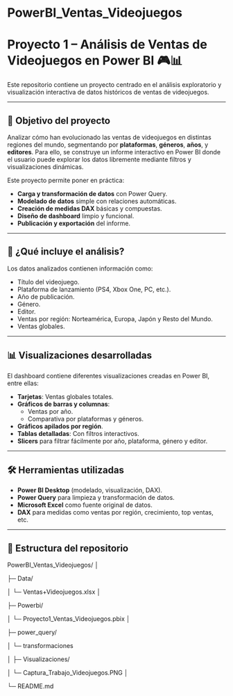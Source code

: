 # PowerBI_Ventas_Videojuegos
# Proyecto 1 – Análisis de Ventas de Videojuegos en Power BI 🎮📊

Este repositorio contiene un proyecto centrado en el análisis exploratorio y visualización interactiva de datos históricos de ventas de videojuegos. 

---

## 📌 Objetivo del proyecto

Analizar cómo han evolucionado las ventas de videojuegos en distintas regiones del mundo, segmentando por **plataformas**, **géneros**, **años**, y **editores**. Para ello, se construye un informe interactivo en Power BI donde el usuario puede explorar los datos libremente mediante filtros y visualizaciones dinámicas.

Este proyecto permite poner en práctica:

- **Carga y transformación de datos** con Power Query.
- **Modelado de datos** simple con relaciones automáticas.
- **Creación de medidas DAX** básicas y compuestas.
- **Diseño de dashboard** limpio y funcional.
- **Publicación y exportación** del informe.

---

## 🧩 ¿Qué incluye el análisis?

Los datos analizados contienen información como:

- Título del videojuego.
- Plataforma de lanzamiento (PS4, Xbox One, PC, etc.).
- Año de publicación.
- Género.
- Editor.
- Ventas por región: Norteamérica, Europa, Japón y Resto del Mundo.
- Ventas globales.

---

## 📊 Visualizaciones desarrolladas

El dashboard contiene diferentes visualizaciones creadas en Power BI, entre ellas:

- **Tarjetas**: Ventas globales totales.
- **Gráficos de barras y columnas**: 
  - Ventas por año.
  - Comparativa por plataformas y géneros.
- **Gráficos apilados por región**.
- **Tablas detalladas**: Con filtros interactivos.
- **Slicers** para filtrar fácilmente por año, plataforma, género y editor.

---

## 🛠️ Herramientas utilizadas

- **Power BI Desktop** (modelado, visualización, DAX).
- **Power Query** para limpieza y transformación de datos.
- **Microsoft Excel** como fuente original de datos.
- **DAX** para medidas como ventas por región, crecimiento, top ventas, etc.

---

## 📁 Estructura del repositorio

PowerBI_Ventas_Videojuegos/
│

├─ Data/

│ └─ Ventas+Videojuegos.xlsx
│

├─ Powerbi/

│ └─ Proyecto1_Ventas_Videojuegos.pbix
│

├─ power_query/

│ └─ transformaciones

│
├─ Visualizaciones/

│ └─ Captura_Trabajo_Videojuegos.PNG
│

└─ README.md

